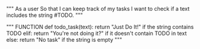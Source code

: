 """
As a user
So that I can keep track of my tasks
I want to check if a text includes the string #TODO.
"""

"""
FUNCTION
def todo_task(text):
    return "Just Do It!" if the string contains TODO
    elif:
    return "You're not doing it?" if it doesn't contain TODO in text
    else:
    return "No task" if the string is empty
"""